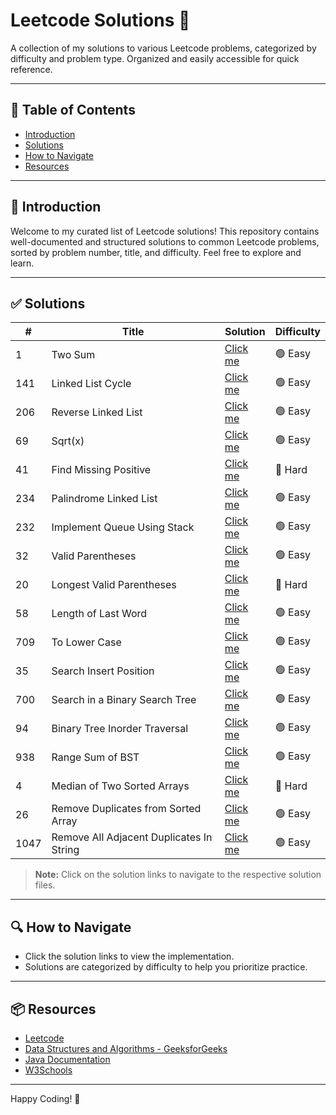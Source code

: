 # Leetcode Solutions 🚀

A collection of my solutions to various Leetcode problems, categorized by difficulty and problem type. Organized and easily accessible for quick reference.

---

## 📂 Table of Contents

* [Introduction](#introduction)
* [Solutions](#solutions)
* [How to Navigate](#how-to-navigate)
* [Resources](#resources)

---

## 📖 Introduction

Welcome to my curated list of Leetcode solutions! This repository contains well-documented and structured solutions to common Leetcode problems, sorted by problem number, title, and difficulty. Feel free to explore and learn.

---

## ✅ Solutions

| #   | Title                  | Solution      | Difficulty |
| --- | ---------------------- | ------------- | ---------- |
| 1  | Two Sum                | [Click me](TwoSum.java) | 🟢 Easy    |
| 141 | Linked List Cycle      | [Click me](LinkedListCycle.java) | 🟢 Easy    |
| 206 | Reverse Linked List    | [Click me](ReverseLinkedList.java) | 🟢 Easy    |
| 69  | Sqrt(x)                | [Click me](Sqrt(x).java) | 🟢 Easy    |
| 41  | Find Missing Positive  | [Click me](FindMissingPositive.java) | 🔴 Hard    |
| 234 | Palindrome Linked List | [Click me](PalindromeLinkedList.java) | 🟢 Easy    |
| 232 | Implement Queue Using Stack | [Click me](ImplementQueueUsingStack.java) | 🟢 Easy    |
| 32 | Valid Parentheses | [Click me](validParenthesis.java) | 🟢 Easy    |
| 20 | Longest Valid Parentheses | [Click me](longestValidParentheses.java) | 🔴 Hard    |
| 58 | Length of Last Word      | [Click me](LengthOfLastWord.java) | 🟢 Easy    |
| 709 | To Lower Case    | [Click me](ToLowerCase.java) | 🟢 Easy    |
| 35 | Search Insert Position    | [Click me](SearchInsertPosition.java) | 🟢 Easy    |
| 700 | Search in a Binary Search Tree    | [Click me](SearchInBinarySearchTree.java) | 🟢 Easy    |
| 94 |  Binary Tree Inorder Traversal    | [Click me](BST_InOrderTraversal.java) | 🟢 Easy    |
| 938 |  Range Sum of BST    | [Click me](rangeSumBST.java) | 🟢 Easy    |
| 4 | Median of Two Sorted Arrays | [Click me](medianTwoSortedArrays.java) | 🔴 Hard    |
| 26 |  Remove Duplicates from Sorted Array    | [Click me](removeDublicatesSortedArray.java) | 🟢 Easy    |
| 1047 |  Remove All Adjacent Duplicates In String    | [Click me](removeAdjacentDublicates.java) | 🟢 Easy    |
> **Note:** Click on the solution links to navigate to the respective solution files.

---

## 🔍 How to Navigate

* Click the solution links to view the implementation.
* Solutions are categorized by difficulty to help you prioritize practice.

---

## 📦 Resources

* [Leetcode](https://leetcode.com/)
* [Data Structures and Algorithms - GeeksforGeeks](https://www.geeksforgeeks.org/)
* [Java Documentation](https://docs.oracle.com/en/java/)
* [W3Schools](https://www.w3schools.com/)

---

Happy Coding! 🎉

